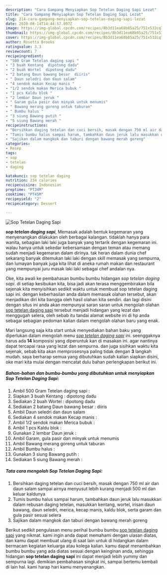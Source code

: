 ```yaml
---
description: "Cara Gampang Menyiapkan Sop Tetelan Daging Sapi Lezat"
title: "Cara Gampang Menyiapkan Sop Tetelan Daging Sapi Lezat"
slug: 214-cara-gampang-menyiapkan-sop-tetelan-daging-sapi-lezat
date: 2020-08-14T14:44:57.097Z
image: https://img-global.cpcdn.com/recipes/8b3d11ea68b85a25/751x532cq70/sop-tetelan-daging-sapi-foto-resep-utama.jpg
thumbnail: https://img-global.cpcdn.com/recipes/8b3d11ea68b85a25/751x532cq70/sop-tetelan-daging-sapi-foto-resep-utama.jpg
cover: https://img-global.cpcdn.com/recipes/8b3d11ea68b85a25/751x532cq70/sop-tetelan-daging-sapi-foto-resep-utama.jpg
author: Rosetta Brooks
ratingvalue: 3.3
reviewcount: 7
recipeingredient:
- "500 Gram Tetelan daging sapi "
- "3 buah Kentang  dipotong dadu"
- "2 buah Wortel  dipotong dadu"
- "2 batang Daun bawang besar  diiris"
- " Daun seledri dan daun salam"
- "4 sendok makan Kecap manis "
- "1/2 sendok makan Merica bubuk "
- "1 pcs Kaldu blok "
- "2 lembar Daun jeruk "
- " Garam gula pasir dan minyak untuk menumis"
- " Bawang merang goreng untuk taburan"
- " Bumbu halus "
- "3 siung Bawang putih "
- "5 siung Bawang merah "
recipeinstructions:
- "Bersihkan daging tetelan dan cuci bersih, masak dengan 750 ml air dan daun salam sampai airnya menyusut lebih kurang menjadi 500 ml dan keluar kaldunya"
- "Tumis bumbu halus sampai harum, tambahkan daun jeruk lalu masukkan dalam rebusan daging tetelan, masukkan kentang, wortel, irisan daun bawang, daun seledri, merica, kecap manis, kaldu blok, serta garam dan gula pasir sesuai selera"
- "Sajikan dalam mangkok dan taburi dengan bawang merah goreng"
categories:
- Resep
tags:
- sop
- tetelan
- daging

katakunci: sop tetelan daging 
nutrition: 234 calories
recipecuisine: Indonesian
preptime: "PT34M"
cooktime: "PT45M"
recipeyield: "2"
recipecategory: Dessert

---
```



![Sop Tetelan Daging Sapi](https://img-global.cpcdn.com/recipes/8b3d11ea68b85a25/751x532cq70/sop-tetelan-daging-sapi-foto-resep-utama.jpg)

<b><i>sop tetelan daging sapi</i></b>, Memasak adalah bentuk kegemaran yang menyenangkan dilakukan oleh berbagai kalangan. tidaklah hanya para wanita, sebagian laki laki juga banyak yang tertarik dengan kegemaran ini. walau hanya untuk sekedar kebersamaan dengan teman atau memang sudah menjadi kegemaran dalam dirinya. tak heran dalam dunia chef sekarang banyak ditemukan laki laki dengan skill memasak yang sempurna, dan lumayan banyak juga kita lihat di aneka rumah makan dan restaurant yang mempunyai juru masak laki laki sebagai chef andalan nya.

Oke, kita awali ke pembahasan bumbu bumbu hidangan <i>sop tetelan daging sapi</i>. di setiap kesibukan kita, bisa jadi akan terasa menggembirakan bila sejenak kita menyisihkan sedikit waktu untuk membuat sop tetelan daging sapi ini. dengan keberhasilan anda dalam memasak olahan tersebut, akan menjadikan diri kita bangga oleh hasil olahan kita sendiri. dan lagi disini dengan situs ini anda akan mempunyai saran saran untuk mengolah olahan <u>sop tetelan daging sapi</u> tersebut menjadi hidangan yang lezat dan menggugah selera, oleh sebab itu tandai alamat website ini di hp anda sebagai sebagian pedoman kalian dalam mengolah olahan baru yang enak.




Mari langsung saja kita start untuk menyediakan bahan baku yang diperlukan dalam mengolah menu <u><i>sop tetelan daging sapi</i></u> ini. seenggaknya harus ada <b>14</b> komposisi yang diperuntuk kan di masakan ini. agar nantinya dapat tercapai rasa yang lezat dan sempurna. dan juga sisihkan waktu kita sejenak, sebab kita akan memprosesnya paling tidak dengan <b>3</b> langkah mudah. saya berharap semua yang dibutuhkan sudah kalian siapkan disini, oke mari kita mulai dengan mencatat dulu bahan perlengkapan berikut ini.

<!--inarticleads1-->

##### Bahan-bahan dan bumbu-bumbu yang dibutuhkan untuk menyiapkan Sop Tetelan Daging Sapi:

1. Ambil 500 Gram Tetelan daging sapi :
1. Siapkan 3 buah Kentang : dipotong dadu
1. Sediakan 2 buah Wortel : dipotong dadu
1. Sediakan 2 batang Daun bawang besar : diiris
1. Ambil  Daun seledri dan daun salam
1. Sediakan 4 sendok makan Kecap manis :
1. Ambil 1/2 sendok makan Merica bubuk :
1. Ambil 1 pcs Kaldu blok :
1. Gunakan 2 lembar Daun jeruk :
1. Ambil  Garam, gula pasir dan minyak untuk menumis
1. Ambil  Bawang merang goreng untuk taburan
1. Ambil  Bumbu halus :
1. Gunakan 3 siung Bawang putih :
1. Sediakan 5 siung Bawang merah :




<!--inarticleads2-->

##### Tata cara mengolah Sop Tetelan Daging Sapi:

1. Bersihkan daging tetelan dan cuci bersih, masak dengan 750 ml air dan daun salam sampai airnya menyusut lebih kurang menjadi 500 ml dan keluar kaldunya
1. Tumis bumbu halus sampai harum, tambahkan daun jeruk lalu masukkan dalam rebusan daging tetelan, masukkan kentang, wortel, irisan daun bawang, daun seledri, merica, kecap manis, kaldu blok, serta garam dan gula pasir sesuai selera
1. Sajikan dalam mangkok dan taburi dengan bawang merah goreng




Berikut sedikit pengulasan menu perihal bumbu bumbu <u>sop tetelan daging sapi</u> yang nikmat. kami ingin anda dapat memahami dengan ulasan diatas, dan kamu dapat membuat ulang di saat lain untuk di hidangkan dalam bermacam kegiatan keluarga atau kolega kalian. kamu dapat menambahkan bumbu bumbu yang ada diatas sesuai dengan keinginan anda, sehingga hidangan <b>sop tetelan daging sapi</b> ini dapat menjadi lebih yummy dan sempurna lagi. demikian pembahasan singkat ini, sampai bertemu kembali di lain hal. kami harap hari kamu menyenangkan.
